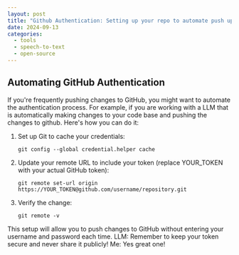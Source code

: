 ```yaml
---
layout: post
title: "Github Authentication: Setting up your repo to automate push updates"
date: 2024-09-13
categories:
  - tools
  - speech-to-text
  - open-source
---
```



## Automating GitHub Authentication

If you're frequently pushing changes to GitHub, you might want to automate the authentication process. For example, if you are working with a LLM that is automatically making changes to your code base and pushing the changes to github. Here's how you can do it:

1. Set up Git to cache your credentials:
   ```
   git config --global credential.helper cache
   ```

2. Update your remote URL to include your token (replace YOUR_TOKEN with your actual GitHub token):
   ```
   git remote set-url origin https://YOUR_TOKEN@github.com/username/repository.git
   ```

3. Verify the change:
   ```
   git remote -v
   ```

This setup will allow you to push changes to GitHub without entering your username and password each time. 
LLM: Remember to keep your token secure and never share it publicly!
Me: Yes great one!